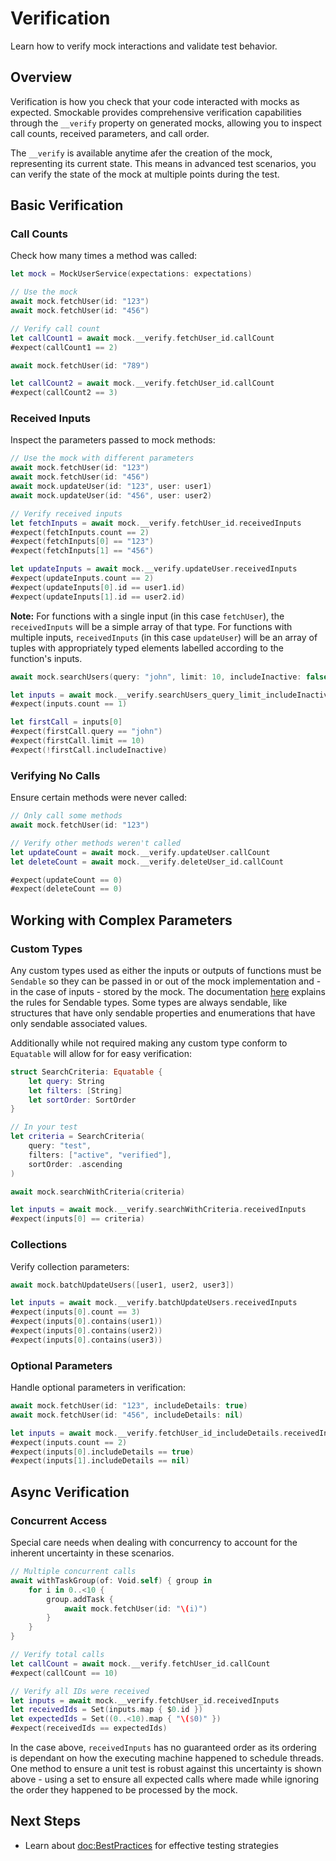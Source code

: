 # Verification

Learn how to verify mock interactions and validate test behavior.

## Overview

Verification is how you check that your code interacted with mocks as expected. Smockable provides comprehensive verification capabilities through the `__verify` property on generated mocks, allowing you to inspect call counts, received parameters, and call order.

The `__verify` is available anytime afer the creation of the mock, representing its current state. This means in advanced test scenarios, you can
verify the state of the mock at multiple points during the test.

## Basic Verification

### Call Counts

Check how many times a method was called:

```swift
let mock = MockUserService(expectations: expectations)

// Use the mock
await mock.fetchUser(id: "123")
await mock.fetchUser(id: "456")

// Verify call count
let callCount1 = await mock.__verify.fetchUser_id.callCount
#expect(callCount1 == 2)

await mock.fetchUser(id: "789")

let callCount2 = await mock.__verify.fetchUser_id.callCount
#expect(callCount2 == 3)
```

### Received Inputs

Inspect the parameters passed to mock methods:

```swift
// Use the mock with different parameters
await mock.fetchUser(id: "123")
await mock.fetchUser(id: "456")
await mock.updateUser(id: "123", user: user1)
await mock.updateUser(id: "456", user: user2)

// Verify received inputs
let fetchInputs = await mock.__verify.fetchUser_id.receivedInputs
#expect(fetchInputs.count == 2)
#expect(fetchInputs[0] == "123")
#expect(fetchInputs[1] == "456")

let updateInputs = await mock.__verify.updateUser.receivedInputs
#expect(updateInputs.count == 2)
#expect(updateInputs[0].id == user1.id)
#expect(updateInputs[1].id == user2.id)
```

**Note:** For functions with a single input (in this case `fetchUser`), the `receivedInputs` will be a simple array of that type. For functions
with multiple inputs, `receivedInputs` (in this case `updateUser`) will be an array of tuples with appropriately typed elements labelled according to the function's
inputs.

```swift
await mock.searchUsers(query: "john", limit: 10, includeInactive: false)

let inputs = await mock.__verify.searchUsers_query_limit_includeInactive.receivedInputs
#expect(inputs.count == 1)

let firstCall = inputs[0]
#expect(firstCall.query == "john")
#expect(firstCall.limit == 10)
#expect(!firstCall.includeInactive)
```

### Verifying No Calls

Ensure certain methods were never called:

```swift
// Only call some methods
await mock.fetchUser(id: "123")

// Verify other methods weren't called
let updateCount = await mock.__verify.updateUser.callCount
let deleteCount = await mock.__verify.deleteUser_id.callCount

#expect(updateCount == 0)
#expect(deleteCount == 0)
```

## Working with Complex Parameters

### Custom Types

Any custom types used as either the inputs or outputs of functions must be `Sendable` so they can be passed in or out of the mock implementation and - in the case
of inputs - stored by the mock. The documentation [here](https://docs.swift.org/swift-book/documentation/the-swift-programming-language/concurrency/#Sendable-Types) 
explains the rules for Sendable types. Some types are always sendable, like structures that have only sendable properties and enumerations that have only sendable 
associated values.

Additionally while not required making any custom type conform to `Equatable` will allow for for easy verification:

```swift
struct SearchCriteria: Equatable {
    let query: String
    let filters: [String]
    let sortOrder: SortOrder
}

// In your test
let criteria = SearchCriteria(
    query: "test", 
    filters: ["active", "verified"], 
    sortOrder: .ascending
)

await mock.searchWithCriteria(criteria)

let inputs = await mock.__verify.searchWithCriteria.receivedInputs
#expect(inputs[0] == criteria)
```

### Collections

Verify collection parameters:

```swift
await mock.batchUpdateUsers([user1, user2, user3])

let inputs = await mock.__verify.batchUpdateUsers.receivedInputs
#expect(inputs[0].count == 3)
#expect(inputs[0].contains(user1))
#expect(inputs[0].contains(user2))
#expect(inputs[0].contains(user3))
```

### Optional Parameters

Handle optional parameters in verification:

```swift
await mock.fetchUser(id: "123", includeDetails: true)
await mock.fetchUser(id: "456", includeDetails: nil)

let inputs = await mock.__verify.fetchUser_id_includeDetails.receivedInputs
#expect(inputs.count == 2)
#expect(inputs[0].includeDetails == true)
#expect(inputs[1].includeDetails == nil)
```

## Async Verification

### Concurrent Access

Special care needs when dealing with concurrency to account for the inherent uncertainty in these scenarios.

```swift
// Multiple concurrent calls
await withTaskGroup(of: Void.self) { group in
    for i in 0..<10 {
        group.addTask {
            await mock.fetchUser(id: "\(i)")
        }
    }
}

// Verify total calls
let callCount = await mock.__verify.fetchUser_id.callCount
#expect(callCount == 10)

// Verify all IDs were received
let inputs = await mock.__verify.fetchUser_id.receivedInputs
let receivedIds = Set(inputs.map { $0.id })
let expectedIds = Set((0..<10).map { "\($0)" })
#expect(receivedIds == expectedIds)
```

In the case above, `receivedInputs` has no guaranteed order as its ordering is dependant on how the executing machine happened to schedule threads. One method
to ensure a unit test is robust against this uncertainty is shown above - using a set to ensure all expected calls where made while ignoring the order they happened
to be processed by the mock.

## Next Steps

- Learn about <doc:BestPractices> for effective testing strategies

